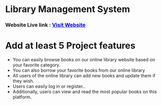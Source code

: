 
<h1>Library Management System</h1>
<h3>Website Live link :  <a style="color: blue;" href="https://silver-dango-d1f81e.netlify.app/" class="blue-link">Visit Website</a> </h3>

<h1>Add at least 5 Project features</h1>
<ul>
    <li>You can easily browse books on our online library website based on your favorite category.</li>
    <li>You can also borrow your favorite books from our online library</li>
    <li>All users of the online library can add new books and update them if they wish.</li>
    <li>Users can easily log in or register..</li>
    <li>Additionally, users can view and read the most popular books on this platform.</li>
</ul>